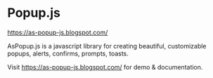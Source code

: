 # Popup.js
https://as-popup-js.blogspot.com/

AsPopup.js is a javascript library for creating beautiful, customizable popups, alerts, confirms, prompts, toasts.

Visit https://as-popup-js.blogspot.com/ for demo & documentation.
